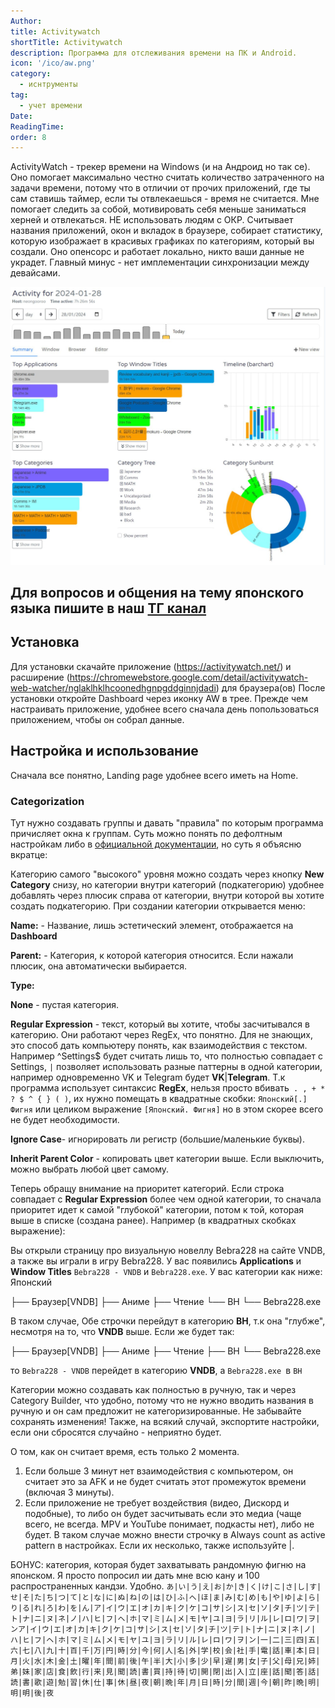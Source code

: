 ```yaml
---
Author:
title: Activitywatch
shortTitle: Activitywatch
description: Программа для отслеживания времени на ПК и Android.
icon: '/ico/aw.png'
category:
  - иснтрументы
tag:
  - учет времени
Date:
ReadingTime:
order: 8
---
```


ActivityWatch - трекер времени на Windows (и на Андроид но так се). Оно помогает максимально честно считать количество затраченного на задачи времени, потому что в отличии от прочих приложений, где ты сам ставишь таймер, если ты отвлекаешься - время не считается. Мне помогает следить за собой, мотивировать себя меньше заниматься херней и отвлекаться. НЕ использовать людям с ОКР. Считывает названия приложений, окон и вкладок в браузере, собирает статистику, которую изображает в красивых графиках по категориям, который вы создали. Оно опенсорс и работает локально, никто ваши данные не украдет. Главный минус - нет имплементации синхронизации между девайсами.

![](/imgvid/AW.jpg)

## Для вопросов и общения на тему японского языка пишите в наш [ТГ канал](https://t.me/dekitaidan)

## Установка

Для установки скачайте приложение (https://activitywatch.net/) и расширение (https://chromewebstore.google.com/detail/activitywatch-web-watcher/nglaklhklhcoonedhgnpgddginnjdadi) для браузера(ов)
После установки откройте Dashboard через иконку AW в трее. Прежде чем настраивать приложение, удобнее всего сначала день попользоваться приложением, чтобы он собрал данные.

## Настройка и использование

Сначала все понятно, Landing page удобнее всего иметь на Home.

### Categorization

Тут нужно создавать группы и давать "правила" по которым программа причисляет окна к группам. Суть можно понять по дефолтным настройкам либо в [официальной документации](https://docs.activitywatch.net/en/latest/features/categorization.html), но суть я объясню вкратце:

Категорию самого "высокого" уровня можно создать через кнопку **New Category** снизу, но категории внутри категорий (подкатегорию) удобнее добавлять через плюсик справа от категории, внутри которой вы хотите создать подкатегорию. При создании категории открывается меню:

**Name:** - Название, лишь эстетический элемент, отображается на **Dashboard**

**Parent:** - Категория, к которой категория относится. Если нажали плюсик, она автоматически выбирается.

**Type:**

**None** - пустая категория.

**Regular Expression** - текст, который вы хотите, чтобы засчитывался в категорию. Они работают через RegEx, что понятно. Для не знающих, это способ дать компьютеру понять, как взаимодействия с текстом. Например ^Settings$ будет считать лишь то, что полностью совпадает с Settings, `|` позволяет использовать разные паттерны в одной категории, например одновременно VK и Telegram будет **VK**|**Telegram**. Т.к программа использует синтаксис **RegEx**, нельзя просто вбивать` . , + * ? $ ^ { } ( )`, их нужно помещать в квадратные скобки: `Японский[.] Фигня` или целиком выражение `[Японский. Фигня]` но в этом скорее всего не будет необходимости.

**Ignore Case**- игнорировать ли регистр (большие/маленькие буквы).

**Inherit Parent Color** - копировать цвет категории выше. Если выключить, можно выбрать любой цвет самому.

Теперь обращу внимание на приоритет категорий. Если строка совпадает с **Regular Expression** более чем одной категории, то сначала приоритет идет к самой "глубокой" категории, потом к той, которая выше в списке (создана ранее). Например (в квадратных скобках выражение):

Вы открыли страницу про визуальную новеллу Bebra228 на сайте VNDB, а также вы играли в игру Bebra228. У вас появились **Applications** и **Window Titles** `Bebra228 - VNDB` и `Bebra228.exe`. У вас категории как ниже:
Японский

├── Браузер[VNDB]
├── Аниме
├── Чтение
└── ВН
└── Bebra228.exe

В таком случае, Обе строчки перейдут в категорию **ВН**, т.к она "глубже", несмотря на то, что **VNDB** выше. Если же будет так:

├── Браузер[VNDB]
├── Аниме
├── Чтение
├── ВН
└── Bebra228.exe

то `Bebra228 - VNDB` перейдет в категорию **VNDB**, а `Bebra228.exe `в `ВН`

Категории можно создавать как полностью в ручную, так и через Category Builder, что удобно, потому что не нужно вводить названия в ручную и он сам предложит не категоризированные. Не забывайте сохранять изменения! Также, на всякий случай, экспортите настройки, если они сбросятся случайно - неприятно будет.

О том, как он считает время, есть только 2 момента.

1. Если больше 3 минут нет взаимодействия с компьютером, он считает это за AFK и не будет считать этот промежуток времени (включая 3 минуты).
2. Если приложение не требует воздействия (видео, Дискорд и подобные), то либо он будет засчитывать если это медиа (чаще всего, не всегда. MPV и YouTube понимает, подкасты нет), либо не будет. В таком случае можно внести строчку в Always count as active pattern в настройках. Если их несколько, также используйте |.

БОНУС: категория, которая будет захватывать рандомную фигню на японском. Я просто попросил ии дать мне всю кану и 100 распространенных кандзи. Удобно.
`あ|い|う|え|お|か|き|く|け|こ|さ|し|す|せ|そ|た|ち|つ|て|と|な|に|ぬ|ね|の|は|ひ|ふ|へ|ほ|ま|み|む|め|も|や|ゆ|よ|ら|り|る|れ|ろ|わ|を|ん|ア|イ|ウ|エ|オ|カ|キ|ク|ケ|コ|サ|シ|ス|セ|ソ|タ|チ|ツ|テ|ト|ナ|ニ|ヌ|ネ|ノ|ハ|ヒ|フ|ヘ|ホ|マ|ミ|ム|メ|モ|ヤ|ユ|ヨ|ラ|リ|ル|レ|ロ|ワ|ヲ|ンア|イ|ウ|エ|オ|カ|キ|ク|ケ|コ|サ|シ|ス|セ|ソ|タ|チ|ツ|テ|ト|ナ|ニ|ヌ|ネ|ノ|ハ|ヒ|フ|ヘ|ホ|マ|ミ|ム|メ|モ|ヤ|ユ|ヨ|ラ|リ|ル|レ|ロ|ワ|ヲ|ン|一|二|三|四|五|六|七|八|九|十|百|千|万|円|時|分|今|何|人|名|外|学|校|会|社|手|電|話|車|本|日|月|火|水|木|金|土|曜|年|間|前|後|午|半|大|小|多|少|早|遅|男|女|子|父|母|兄|姉|弟|妹|家|店|食|飲|行|来|見|聞|読|書|買|持|待|切|開|閉|出|入|立|座|話|聞|答|話|読|書|歌|遊|勉|習|休|仕|事|休|昼|夜|朝|晩|年|月|日|時|分|間|週|今|朝|昨|晩|明|明|明|後|夜`

